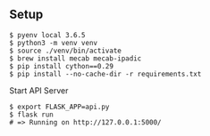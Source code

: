 ## Setup

```
$ pyenv local 3.6.5
$ python3 -m venv venv
$ source ./venv/bin/activate
$ brew install mecab mecab-ipadic
$ pip install cython==0.29
$ pip install --no-cache-dir -r requirements.txt
```

Start API Server

```
$ export FLASK_APP=api.py
$ flask run
# => Running on http://127.0.0.1:5000/
```

